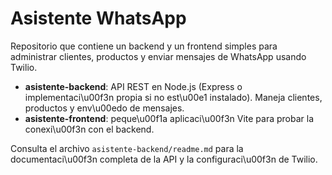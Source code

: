 # Asistente WhatsApp

Repositorio que contiene un backend y un frontend simples para administrar clientes, productos y enviar mensajes de WhatsApp usando Twilio.

- **asistente-backend**: API REST en Node.js (Express o implementaci\u00f3n propia si no est\u00e1 instalado). Maneja clientes, productos y env\u00edo de mensajes.
- **asistente-frontend**: peque\u00f1a aplicaci\u00f3n Vite para probar la conexi\u00f3n con el backend.

Consulta el archivo `asistente-backend/readme.md` para la documentaci\u00f3n completa de la API y la configuraci\u00f3n de Twilio.
